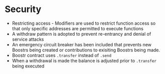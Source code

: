 # Security
- Restricting access - Modifiers are used to restrict function access so that only specific addresses are permitted to execute functions
- A withdraw pattern is adopted to prevent re-entrancy and denial of service attacks
- An emergency circuit breaker has been included that prevents new Boostrs being created or contributions to exisiting Boostrs being made.
- Boostr contract uses `.transfer` instead of `.send`
- When a withdrawal is made the balance is adjusted prior to `.transfer` being executed
